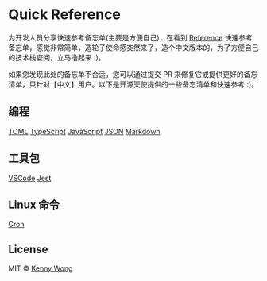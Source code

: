 Quick Reference
===

为开发人员分享快速参考备忘单(主要是方便自己)，在看到 [Reference](https://github.com/Randy8080/reference) 快速参考备忘单，感觉非常简单，造轮子使命感突然来了，造个中文版本的，为了方便自己的技术栈查阅，立马撸起来 :)。

如果您发现此处的备忘单不合适，您可以通过提交 PR 来修复它或提供更好的备忘清单，只针对【中文】用户。以下是开源天使提供的一些备忘清单和快速参考 :)。

## 编程

[TOML](./docs/toml.md)
[TypeScript](./docs/typescript.md)
[JavaScript](./docs/javascript.md)
[JSON](./docs/json.md)
[Markdown](./docs/markdown.md)
<!--rehype:class=home-card-->

## 工具包

[VSCode](./docs/vscode.md)
[Jest](./docs/jest.md)
<!--rehype:class=home-card-->

## Linux 命令

[Cron](./docs/cron.md)
<!--rehype:class=home-card-->

## License

MIT © [Kenny Wong](https://github.com/jaywcjlove)
